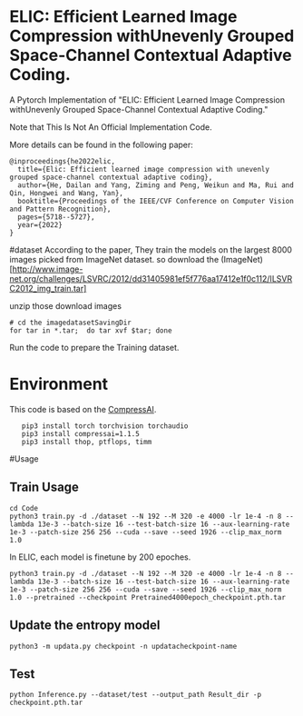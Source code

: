 # ELIC: Efficient Learned Image Compression withUnevenly Grouped Space-Channel Contextual Adaptive Coding.
A Pytorch Implementation of "ELIC: Efficient Learned Image Compression withUnevenly Grouped Space-Channel Contextual Adaptive Coding."

Note that This Is Not An Official Implementation Code.

More details can be found in the following paper:

```
@inproceedings{he2022elic,
  title={Elic: Efficient learned image compression with unevenly grouped space-channel contextual adaptive coding},
  author={He, Dailan and Yang, Ziming and Peng, Weikun and Ma, Rui and Qin, Hongwei and Wang, Yan},
  booktitle={Proceedings of the IEEE/CVF Conference on Computer Vision and Pattern Recognition},
  pages={5718--5727},
  year={2022}
}
```
 #dataset
 According to the paper, They train the models on the largest 8000 images picked from ImageNet dataset.
 so download the (ImageNet)[http://www.image-net.org/challenges/LSVRC/2012/dd31405981ef5f776aa17412e1f0c112/ILSVRC2012_img_train.tar]
 
 unzip those download images
 ```
 # cd the imagedatasetSavingDir
 for tar in *.tar;  do tar xvf $tar; done
 ```
 Run the code to prepare the Training dataset.
 
 
# Environment
   This code is based on the [CompressAI](https://github.com/InterDigitalInc/CompressAI).

```
   pip3 install torch torchvision torchaudio
   pip3 install compressai=1.1.5
   pip3 install thop, ptflops, timm
```

#Usage

## Train Usage
   ```
   cd Code
   python3 train.py -d ./dataset --N 192 --M 320 -e 4000 -lr 1e-4 -n 8 --lambda 13e-3 --batch-size 16 --test-batch-size 16 --aux-learning-rate 1e-3 --patch-size 256 256 --cuda --save --seed 1926 --clip_max_norm 1.0
   ```
   In ELIC, each model is finetune by 200 epoches.
   ```
   python3 train.py -d ./dataset --N 192 --M 320 -e 4000 -lr 1e-4 -n 8 --lambda 13e-3 --batch-size 16 --test-batch-size 16 --aux-learning-rate 1e-3 --patch-size 256 256 --cuda --save --seed 1926 --clip_max_norm 1.0 --pretrained --checkpoint Pretrained4000epoch_checkpoint.pth.tar
   ```
## Update the entropy model
```
python3 -m updata.py checkpoint -n updatacheckpoint-name
```
## Test 

```
python Inference.py --dataset/test --output_path Result_dir -p checkpoint.pth.tar
```
